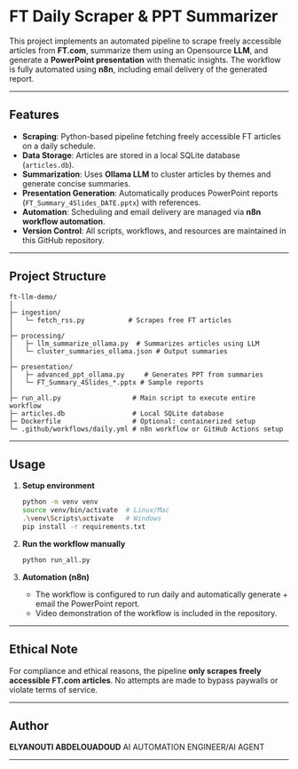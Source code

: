 # FT Daily Scraper & PPT Summarizer

This project implements an automated pipeline to scrape freely accessible articles from **FT.com**, summarize them using an Opensource **LLM**, and generate a **PowerPoint presentation** with thematic insights. The workflow is fully automated using **n8n**, including email delivery of the generated report.

---

## Features

* **Scraping**: Python-based pipeline fetching freely accessible FT articles on a daily schedule.
* **Data Storage**: Articles are stored in a local SQLite database (`articles.db`).
* **Summarization**: Uses **Ollama LLM** to cluster articles by themes and generate concise summaries.
* **Presentation Generation**: Automatically produces PowerPoint reports (`FT_Summary_4Slides_DATE.pptx`) with references.
* **Automation**: Scheduling and email delivery are managed via **n8n workflow automation**.
* **Version Control**: All scripts, workflows, and resources are maintained in this GitHub repository.

---

## Project Structure

```
ft-llm-demo/
│
├─ ingestion/
│   └─ fetch_rss.py           # Scrapes free FT articles
│
├─ processing/
│   ├─ llm_summarize_ollama.py  # Summarizes articles using LLM
│   └─ cluster_summaries_ollama.json # Output summaries
│
├─ presentation/
│   ├─ advanced_ppt_ollama.py     # Generates PPT from summaries
│   └─ FT_Summary_4Slides_*.pptx # Sample reports
│
├─ run_all.py                  # Main script to execute entire workflow
├─ articles.db                 # Local SQLite database
├─ Dockerfile                  # Optional: containerized setup
└─ .github/workflows/daily.yml # n8n workflow or GitHub Actions setup
```

---

## Usage

1. **Setup environment**

   ```bash
   python -m venv venv
   source venv/bin/activate  # Linux/Mac
   .\venv\Scripts\activate   # Windows
   pip install -r requirements.txt
   ```

2. **Run the workflow manually**

   ```bash
   python run_all.py
   ```

3. **Automation (n8n)**

   * The workflow is configured to run daily and automatically generate + email the PowerPoint report.
   * Video demonstration of the workflow is included in the repository.

---

## Ethical Note

For compliance and ethical reasons, the pipeline **only scrapes freely accessible FT.com articles**. No attempts are made to bypass paywalls or violate terms of service.

---


## Author

**ELYANOUTI ABDELOUADOUD**
AI AUTOMATION ENGINEER/AI AGENT

---
